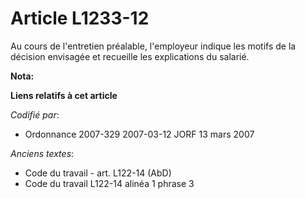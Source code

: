 # Article L1233-12

Au cours de l'entretien préalable, l'employeur indique les motifs de la décision envisagée et recueille les explications du
salarié.

**Nota:**



**Liens relatifs à cet article**

_Codifié par_:

  - Ordonnance 2007-329 2007-03-12 JORF 13 mars 2007

_Anciens textes_:

  - Code du travail - art. L122-14 (AbD)
  - Code du travail L122-14 alinéa 1 phrase 3

